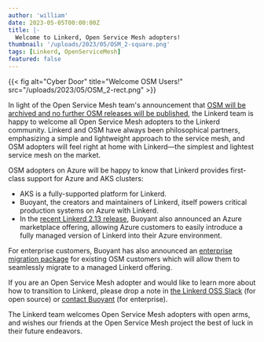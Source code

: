 ```yaml
---
author: 'william'
date: 2023-05-05T00:00:00Z
title: |-
  Welcome to Linkerd, Open Service Mesh adopters!
thumbnail: '/uploads/2023/05/OSM_2-square.png'
tags: [Linkerd, OpenServiceMesh]
featured: false
---
```


{{< fig
  alt="Cyber Door"
  title="Welcome OSM Users!"
  src="/uploads/2023/05/OSM_2-rect.png" >}}

In light of the Open Service Mesh team's announcement that [OSM will be archived
and no further OSM releases will be
published](https://openservicemesh.io/blog/osm-project-update/), the Linkerd
team is happy to welcome all Open Service Mesh adopters to the Linkerd
community. Linkerd and OSM have always been philosophical partners, emphasizing
a simple and lightweight approach to the service mesh, and OSM adopters will
feel right at home with Linkerd—the simplest and lightest service mesh on the
market.

OSM adopters on Azure will be happy to know that Linkerd provides first-class
support for Azure and AKS clusters:

* AKS is a fully-supported platform for Linkerd.
* Buoyant, the creators and maintainers of Linkerd, itself powers critical
  production systems on Azure with Linkerd.
* In the [recent Linkerd 2.13
  release](https://buoyant.io/blog/announcing-linkerd-2-13-circuit-breaking-dynamic-request-routing-fips),
  Buoyant also announced an Azure marketplace offering, allowing Azure customers
  to easily introduce a fully managed version of Linkerd into their Azure
  environment.

For enterprise customers, Buoyant has also announced an [enterprise migration
package](https://buoyant.io/blog/announcing-enterprise-migration-for-open-service-mesh-customers)
for existing OSM customers which will allow them to seamlessly migrate to a
managed Linkerd offering.

If you are an Open Service Mesh adopter and would like to learn more about how
to transition to Linkerd, please drop a note in [the Linkerd OSS
Slack](https://slack.linkerd.io/) (for open source) or [contact
Buoyant](https://buoyant.io/contact) (for enterprise).

The Linkerd team welcomes Open Service Mesh adopters with open arms, and wishes
our friends at the Open Service Mesh project the best of luck in their future
endeavors.
